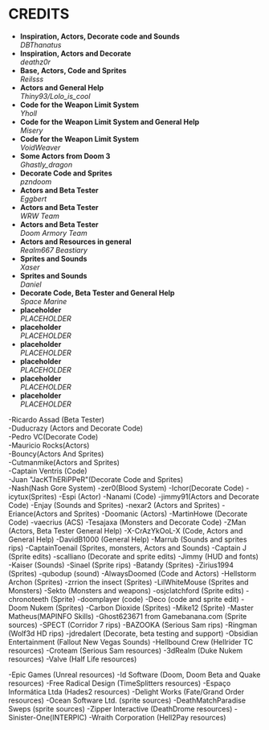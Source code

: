 # CREDITS

* __Inspiration, Actors, Decorate code and Sounds__  
_DBThanatus_
* __Inspiration, Actors and Decorate__  
_deathz0r_
* __Base, Actors, Code and Sprites__  
_Reilsss_
* __Actors and General Help__  
_Thiny93/Lolo_is_cool_
* __Code for the Weapon Limit System__  
_Yholl_
* __Code for the Weapon Limit System and General Help__  
_Misery_
* __Code for the Weapon Limit System__  
_VoidWeaver_
* __Some Actors from Doom 3__  
_Ghastly_dragon_
* __Decorate Code and Sprites__  
_pzndoom_
* __Actors and Beta Tester__  
_Eggbert_
* __Actors and Beta Tester__  
_WRW Team_
* __Actors and Beta Tester__  
_Doom Armory Team_
* __Actors and Resources in general__  
_Realm667 Beastiary_
* __Sprites and Sounds__  
_Xaser_
* __Sprites and Sounds__  
_Daniel_
* __Decorate Code, Beta Tester and General Help__  
_Space Marine_
* __placeholder__  
_PLACEHOLDER_
* __placeholder__  
_PLACEHOLDER_
* __placeholder__  
_PLACEHOLDER_
* __placeholder__  
_PLACEHOLDER_
* __placeholder__  
_PLACEHOLDER_
* __placeholder__  
_PLACEHOLDER_

-Ricardo Assad (Beta Tester)  
-Duducrazy (Actors and Decorate Code)  
-Pedro VC(Decorate Code)  
-Mauricio Rocks(Actors)  
-Bouncy(Actors And Sprites)  
-Cutmanmike(Actors and Sprites)  
-Captain Ventris (Code)  
-Juan "JacKThERiPPeR"(Decorate Code and Sprites)  
-Nash(Nash Gore System)
-zer0(Blood System)
-Ichor(Decorate Code)
-icytux(Sprites)
-Espi (Actor)
-Nanami (Code)
-jimmy91(Actors and Decorate Code)
-Enjay (Sounds and Sprites)
-nexar2 (Actors and Sprites)
-Eriance(Actors and Sprites)
-Doomanic (Actors)
-MartinHowe (Decorate Code)
-vaecrius (ACS)
-Tesajaxa (Monsters and Decorate Code)
-ZMan (Actors, Beta Tester General Help)
-X-CrAzYkOoL-X (Code, Actors and General Help)
-DavidB1000 (General Help)
-Marrub (Sounds and sprites rips)
-CaptainToenail (Sprites, monsters, Actors and Sounds)
-Captain J (Sprite edits)
-scalliano (Decorate and sprite edits)
-Jimmy (HUD and fonts)
-Kaiser (Sounds)
-Sinael (Sprite rips)
-Batandy (Sprites)
-Zirius1994 (Sprites)
-qubodup (sound)
-AlwaysDoomed (Code and Actors)
-Hellstorm Archon (Sprites)
-zrrion the insect (Sprites)
-LilWhiteMouse (Sprites and Monsters)
-Sekto (Monsters and weapons)
-osjclatchford (Sprite edits)
-chronoteeth (Sprite)
-doomplayer (code)
-Deco (code and sprite edit)
-Doom Nukem (Sprites)
-Carbon Dioxide (Sprites)
-Mike12 (Sprite)
-Master Matheus(MAPINFO Skills)
-Ghost623671 from Gamebanana.com (Sprite sources)
-SPECT (Corridor 7 rips)
-BAZOOKA (Serious Sam rips)
-Ringman (Wolf3d HD rips)
-jdredalert (Decorate, beta testing and support)
-Obsidian Entertainment (Fallout New Vegas Sounds)
-Hellbound Crew (Hellrider TC resources)
-Croteam (Serious Sam resources)
-3dRealm (Duke Nukem resources)
-Valve (Half Life resources)

-Epic Games (Unreal resources)
-Id Software (Doom, Doom Beta and Quake resources)
-Free Radical Design (TimeSplitters resources)
-Espaço Informática Ltda (Hades2 resources)
-Delight Works (Fate/Grand Order resources)
-Ocean Software Ltd. (sprite sources)
-DeathMatchParadise Sweps (sprite sources)
-Zipper Interactive (DeathDrome resources)
-Sinister-One(INTERPIC)
-Wraith Corporation (Hell2Pay resources)
